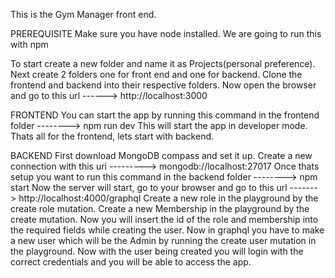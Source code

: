 This is the Gym Manager front end.

PREREQUISITE
Make sure you have node installed.
We are going to run this with npm


To start create a new folder and name it as Projects(personal preference).
Next create 2 folders one for front end and one for backend.
Clone the frontend and backend into their respective folders.
Now open the browser and go to this url ------>  http://localhost:3000

FRONTEND
You can start the app by running this command in the frontend folder -------->  npm run dev
This will start the app in developer mode.  
Thats all for the frontend, lets start with backend.

BACKEND
First download MongoDB compass and set it up.
Create a new connection with this uri ---------> mongodb://localhost:27017
Once thats setup you want to run this command in the backend folder --------> npm start
Now the server will start, go to your browser and go to this url -------> http://localhost:4000/graphql
Create a new role in the playground by the create role mutation.
Create a new Membership in the playground by the create mutation.
Now you will insert the id of the role and membership into the required fields while creating the user.
Now in graphql you have to make a new user which will be the Admin by running the create user mutation in the playground.
Now with the user being created you will login with the correct credentials and you will be able to access the app.
